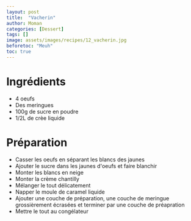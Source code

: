 ```yaml
---
layout: post
title:  "Vacherin"
author: Moman
categories: [Dessert]
tags: []
image: assets/images/recipes/12_vacherin.jpg
beforetoc: "Meuh"
toc: true
---
```


# Ingrédients 
* 4 oeufs
* Des meringues
* 100g de sucre en poudre
* 1/2L de crèe liquide

# Préparation
* Casser les oeufs en séparant les blancs des jaunes
* Ajouter le sucre dans les jaunes d'oeufs et faire blanchir
* Monter les blancs en neige
* Monter la crème chantilly
* Mélanger le tout délicatement
* Napper le moule de caramel liquide
* Ajouter une couche de préparation, une couche de meringue grossièrement écrasées et terminer par une couche de préapration
* Mettre le tout au congélateur

